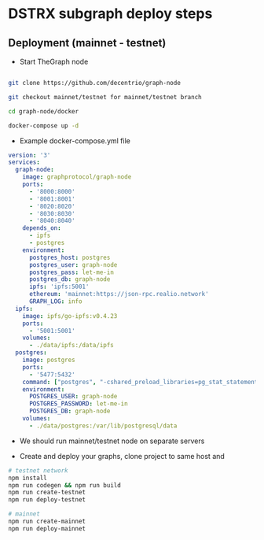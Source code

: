 # DSTRX subgraph deploy steps

## Deployment (mainnet - testnet)

* Start TheGraph node

```bash

git clone https://github.com/decentrio/graph-node

git checkout mainnet/testnet for mainnet/testnet branch

cd graph-node/docker

docker-compose up -d

```

* Example docker-compose.yml file

```yaml
version: '3'
services:
  graph-node:
    image: graphprotocol/graph-node
    ports:
      - '8000:8000'
      - '8001:8001'
      - '8020:8020'
      - '8030:8030'
      - '8040:8040'
    depends_on:
      - ipfs
      - postgres
    environment:
      postgres_host: postgres
      postgres_user: graph-node
      postgres_pass: let-me-in
      postgres_db: graph-node
      ipfs: 'ipfs:5001'
      ethereum: 'mainnet:https://json-rpc.realio.network'
      GRAPH_LOG: info
  ipfs:
    image: ipfs/go-ipfs:v0.4.23
    ports:
      - '5001:5001'
    volumes:
      - ./data/ipfs:/data/ipfs
  postgres:
    image: postgres
    ports:
      - '5477:5432'
    command: ["postgres", "-cshared_preload_libraries=pg_stat_statements"]
    environment:
      POSTGRES_USER: graph-node
      POSTGRES_PASSWORD: let-me-in
      POSTGRES_DB: graph-node
    volumes:
      - ./data/postgres:/var/lib/postgresql/data
```

* We should run mainnet/testnet node on separate servers

* Create and deploy your graphs, clone project to same host and

```bash
# testnet network
npm install
npm run codegen && npm run build
npm run create-testnet
npm run deploy-testnet

# mainnet
npm run create-mainnet
npm run deploy-mainnet
